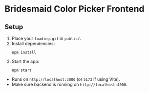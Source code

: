 # Bridesmaid Color Picker Frontend

## Setup

1. Place your `loading.gif` in `public/`.
2. Install dependencies:
   ```
   npm install
   ```
3. Start the app:
   ```
   npm start
   ```
- Runs on `http://localhost:3000` (or `5173` if using Vite).
- Make sure backend is running on `http://localhost:4000`.
